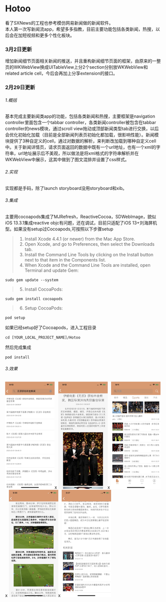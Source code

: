 # Hotoo
看了SXNews的工程也参考模仿网易新闻做的新闻软件。<br />
本人第一次写新闻流app，希望多多指教，目前主要功能包括各类新闻，热搜，以后会在加短视频和更多个性化板块。
### 3月2日更新
增加新闻细节页面相关新闻的推送，并且重构新闻细节页面的框架，由原来的一整页的WKWebView换成UITableView上分2个section分别放WKWebView和related article cell，今后会再加上分享extension的接口。
### 2月29日更新

###### 1.概括
基本完成主要新闻类app的功能，包括各类新闻和热搜，主要框架是navigation controller里面包含一个tabbar controller，各类新闻controller被包含在tabbar controller的news模块，通过scroll view拖动或顶部新闻类型tab进行交换，以后会优化初始化加载（目前是全部新闻列表页初始化都加载，很影响性能）。新闻模块提供了3种自定义的cell，通过对数据的解析，来判断改加载到哪种自定义cell中。关于新闻详情页，请求页面返回的数据中既有一个url地址，也有一个xml的字符串，url地址展示后不美观，所以做法是将xml格式的字符串解析并在WKWebView中展示，这其中做到了图文混排并设置了css样式。
###### 2.实现
实现都是手码，除了launch storyboard没用storyboard和xib。
###### 3.集成
主要用cocoapods集成了MJRefresh，ReactiveCocoa，SDWebImage，貌似iOS 13.3.1集成reactive objc有问题，还在调试，目前只适配了iOS 13+刘海屏机型。如果没有setup过Cocoapods,可按照以下步骤setup
>1. Install Xcode 4.4.1 (or newer) from the Mac App Store.<br />
>2. Open Xcode, and go to Preferences, then select the Downloads tab.<br />
>3. Install the Command Line Tools by clicking on the Install button next to that item in the Components list.<br />
>4. When Xcode and the Command Line Tools are installed, open Terminal and update Gem:<br />
```
sudo gem update --system
```
>5. Install CocoaPods:<br />
```
sudo gem install cocoapods
```
 
>6. Setup CocoaPods:<br />
```
pod setup
```
如果已经setup好了Cocoapods，进入工程目录
```
cd [YOUR_LOCAL_PROJECT_NAME]/Hotoo
```
然后完成集成
```
pod install
```
###### 3.效果
<img src="https://github.com/yhantao/Hotoo/blob/master/Hotoo/demo/HTNews_demo2.jpg" alt="Drawing" width="160px" />x
<img src="https://github.com/yhantao/Hotoo/blob/master/Hotoo/demo/HTNews_demo3.jpg" alt="Drawing" width="160px" />x
<img src="https://github.com/yhantao/Hotoo/blob/master/Hotoo/demo/HTNews_demo4.jpg" alt="Drawing" width="160px" />x
<img src="https://github.com/yhantao/Hotoo/blob/master/Hotoo/demo/HTNews_demo5.jpg" alt="Drawing" width="160px" />x
<img src="https://github.com/yhantao/Hotoo/blob/master/Hotoo/demo/HTNews_demo6.jpg" alt="Drawing" width="160px" />


